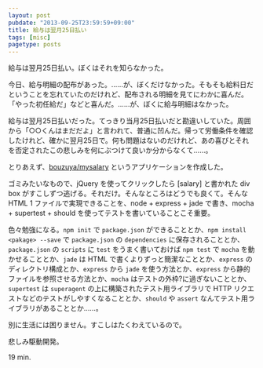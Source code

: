 ```yaml
---
layout: post
pubdate: "2013-09-25T23:59:59+09:00"
title: 給与は翌月25日払い
tags: [misc]
pagetype: posts
---
```

給与は翌月25日払い。ぼくはそれを知らなかった。

今日、給与明細の配布があった。……が、ぼくだけなかった。そもそも給料日だということを忘れていたのだけれど、配布される明細を見てにわかに喜んだ。「やった初任給だ」などと喜んだ。……が、ぼくに給与明細はなかった。

給与は翌月25日払いだった。てっきり当月25日払いだと勘違いしていた。周囲から「○○くんはまだだよ」と言われて、普通に凹んだ。帰って労働条件を確認したけれど、確かに翌月25日で。何も問題はないのだけれど、あの喜びとそれを否定されたこの悲しみを何にぶつけて良いか分からなくて……。

とりあえず、[bouzuya/mysalary][bouzuya/mysalary] というアプリケーションを作成した。

ゴミみたいなもので、jQuery を使ってクリックしたら [salary] と書かれた div box がすこしずつ逃げる。それだけ。そんなところはどうでも良くて。そんな HTML 1 ファイルで実現できることを、node + express + jade で書き、mocha + supertest + should を使ってテストを書いていることこそ重要。

色々勉強になる。`npm init` で `package.json` ができることとか、`npm install <pakage> --save` で `package.json` の `dependencies` に保存されることとか、`package.json` の `scripts` に `test` をうまく書いておけば `npm test` で `mocha` を動かせることとか、`jade` は HTML で書くよりずっと簡潔なこととか、`express` のディレクトリ構成とか、`express` から `jade` を使う方法とか、`express` から静的ファイルを参照させる方法とか、`mocha` はテストの外枠?に過ぎないこととか、`supertest` は `superagent` の上に構築されたテスト用ライブラリで HTTP リクエストなどのテストがしやすくなることとか、`should` や `assert` なんてテスト用ライブラリがあることとか……。

別に生活には困りません。すこしはたくわえているので。

悲しみ駆動開発。

19 min.

[bouzuya/mysalary]: https://github.com/bouzuya/mysalary.git
